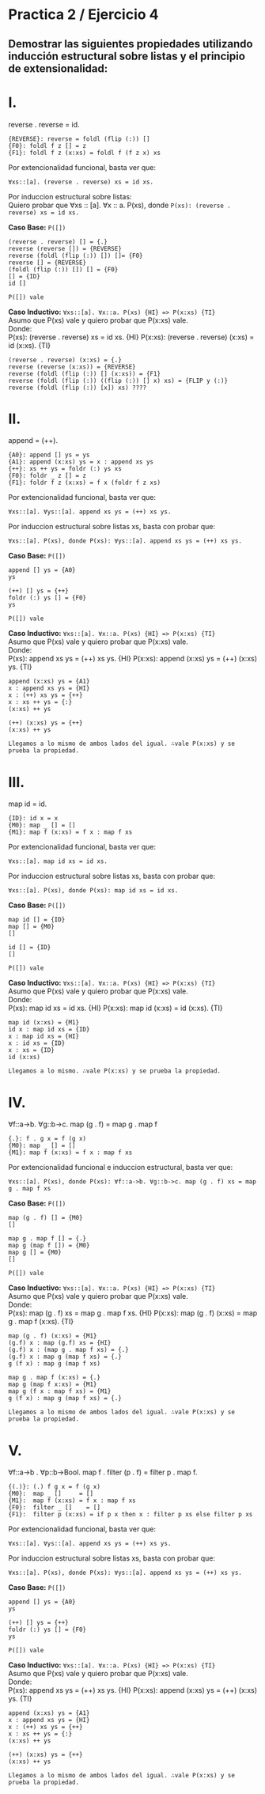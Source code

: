 # Practica 2 / Ejercicio 4 
## Demostrar las siguientes propiedades utilizando inducción estructural sobre listas y el principio de extensionalidad:
# I.
reverse . reverse = id. 
```
{REVERSE}: reverse = foldl (flip (:)) []
{F0}: foldl f z [] = z
{F1}: foldl f z (x:xs) = foldl f (f z x) xs
```
Por extencionalidad funcional, basta ver que:  
```
∀xs::[a]. (reverse . reverse) xs = id xs.
```
Por induccion estructural sobre listas:  
Quiero probar que ∀xs :: [a]. ∀x :: a. P(xs), donde `P(xs): (reverse . reverse) xs = id xs.`

**Caso Base:** `P([])`
```
(reverse . reverse) [] = {.}
reverse (reverse []) = {REVERSE}
reverse (foldl (flip (:)) []) []= {F0}
reverse [] = {REVERSE}
(foldl (flip (:)) []) [] = {F0}
[] = {ID}
id []

P([]) vale
```
**Caso Inductivo:** `∀xs::[a]. ∀x::a. P(xs) {HI} => P(x:xs) {TI}`  
Asumo que P(xs) vale y quiero probar que P(x:xs) vale.  
Donde:  
P(xs): (reverse . reverse) xs = id xs. {HI}
P(x:xs): (reverse . reverse) (x:xs) = id (x:xs). {TI}

```
(reverse . reverse) (x:xs) = {.}
reverse (reverse (x:xs)) = {REVERSE}
reverse (foldl (flip (:)) [] (x:xs)) = {F1}
reverse (foldl (flip (:)) ((flip (:)) [] x) xs) = {FLIP y (:)}
reverse (foldl (flip (:)) [x]) xs) ????
```

# II.  
append = (++).  
```
{A0}: append [] ys = ys
{A1}: append (x:xs) ys = x : append xs ys
{++}: xs ++ ys = foldr (:) ys xs
{F0}: foldr _ z [] = z
{F1}: foldr f z (x:xs) = f x (foldr f z xs)
```
Por extencionalidad funcional, basta ver que:  
```
∀xs::[a]. ∀ys::[a]. append xs ys = (++) xs ys.
``` 
Por induccion estructural sobre listas xs, basta con probar que:
```
∀xs::[a]. P(xs), donde P(xs): ∀ys::[a]. append xs ys = (++) xs ys.
```
**Caso Base:** `P([])`
```
append [] ys = {A0}
ys

(++) [] ys = {++}
foldr (:) ys [] = {F0}
ys

P([]) vale
```
**Caso Inductivo:** `∀xs::[a]. ∀x::a. P(xs) {HI} => P(x:xs) {TI}`  
Asumo que P(xs) vale y quiero probar que P(x:xs) vale.  
Donde:   
P(xs): append xs ys = (++) xs ys. {HI}
P(x:xs): append (x:xs) ys = (++) (x:xs) ys. {TI}
```
append (x:xs) ys = {A1}
x : append xs ys = {HI}
x : (++) xs ys = {++}
x : xs ++ ys = {:}
(x:xs) ++ ys

(++) (x:xs) ys = {++}
(x:xs) ++ ys

Llegamos a lo mismo de ambos lados del igual. ∴vale P(x:xs) y se prueba la propiedad.
```

# III.  
map id = id.
```
{ID}: id x = x
{M0}: map _ [] = []
{M1}: map f (x:xs) = f x : map f xs
```
Por extencionalidad funcional, basta ver que:  
```
∀xs::[a]. map id xs = id xs.
``` 
Por induccion estructural sobre listas xs, basta con probar que:
```
∀xs::[a]. P(xs), donde P(xs): map id xs = id xs.
```
**Caso Base:** `P([])`
```
map id [] = {ID}
map [] = {M0}
[]

id [] = {ID}
[]

P([]) vale
```
**Caso Inductivo:** `∀xs::[a]. ∀x::a. P(xs) {HI} => P(x:xs) {TI}`  
Asumo que P(xs) vale y quiero probar que P(x:xs) vale.  
Donde:   
P(xs): map id xs = id xs. {HI}
P(x:xs): map id (x:xs) = id (x:xs). {TI}
```
map id (x:xs) = {M1}
id x : map id xs = {ID}
x : map id xs = {HI}
x : id xs = {ID}
x : xs = {ID}
id (x:xs)

Llegamos a lo mismo. ∴vale P(x:xs) y se prueba la propiedad.
```

# IV.  
∀f::a->b. ∀g::b->c. map (g . f) = map g . map f
```
{.}: f . g x = f (g x)
{M0}: map _ [] = []
{M1}: map f (x:xs) = f x : map f xs
```
Por extencionalidad funcional e induccion estructural, basta ver que:  
```
∀xs::[a]. P(xs), donde P(xs): ∀f::a->b. ∀g::b->c. map (g . f) xs = map g . map f xs
``` 
**Caso Base:** `P([])`
```
map (g . f) [] = {M0}
[]

map g . map f [] = {.}
map g (map f []) = {M0}
map g [] = {M0}
[]

P([]) vale
```
**Caso Inductivo:** `∀xs::[a]. ∀x::a. P(xs) {HI} => P(x:xs) {TI}`  
Asumo que P(xs) vale y quiero probar que P(x:xs) vale.  
Donde:   
P(xs): map (g . f) xs = map g . map f xs. {HI} 
P(x:xs): map (g . f) (x:xs) = map g . map f (x:xs). {TI}
```
map (g . f) (x:xs) = {M1}
(g.f) x : map (g.f) xs = {HI}
(g.f) x : (map g . map f xs) = {.}
(g.f) x : map g (map f xs) = {.}
g (f x) : map g (map f xs)

map g . map f (x:xs) = {.}
map g (map f x:xs) = {M1}
map g (f x : map f xs) = {M1}
g (f x) : map g (map f xs) = {.}

Llegamos a lo mismo de ambos lados del igual. ∴vale P(x:xs) y se prueba la propiedad.
```


# V.  
∀f::a->b . ∀p::b->Bool. map f . filter (p . f) = filter p . map f.
```
{(.)}: (.) f g x = f (g x)
{M0}:  map _ []     = []
{M1}:  map f (x:xs) = f x : map f xs
{F0}:  filter _ []    = []
{F1}:  filter p (x:xs) = if p x then x : filter p xs else filter p xs
```
Por extencionalidad funcional, basta ver que:  
```
∀xs::[a]. ∀ys::[a]. append xs ys = (++) xs ys.
``` 
Por induccion estructural sobre listas xs, basta con probar que:
```
∀xs::[a]. P(xs), donde P(xs): ∀ys::[a]. append xs ys = (++) xs ys.
```
**Caso Base:** `P([])`
```
append [] ys = {A0}
ys

(++) [] ys = {++}
foldr (:) ys [] = {F0}
ys

P([]) vale
```
**Caso Inductivo:** `∀xs::[a]. ∀x::a. P(xs) {HI} => P(x:xs) {TI}`  
Asumo que P(xs) vale y quiero probar que P(x:xs) vale.  
Donde:   
P(xs): append xs ys = (++) xs ys. {HI}
P(x:xs): append (x:xs) ys = (++) (x:xs) ys. {TI}
```
append (x:xs) ys = {A1}
x : append xs ys = {HI}
x : (++) xs ys = {++}
x : xs ++ ys = {:}
(x:xs) ++ ys

(++) (x:xs) ys = {++}
(x:xs) ++ ys

Llegamos a lo mismo de ambos lados del igual. ∴vale P(x:xs) y se prueba la propiedad.
```
